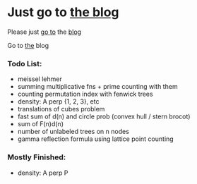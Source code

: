 # Just go to [the blog](https://gbroxey.github.io/blog/)

Please just [go to](https://gbroxey.github.io/blog/) the [blog](https://gbroxey.github.io/blog/)

Go to [the](https://gbroxey.github.io/blog/) blog

### Todo List:
- meissel lehmer
- summing multiplicative fns + prime counting with them
- counting permutation index with fenwick trees
- density: A perp {1, 2, 3}, etc
- translations of cubes problem
- fast sum of d(n) and circle prob (convex hull / stern brocot)
- sum of F(n)d(n)
- number of unlabeled trees on n nodes
- gamma reflection formula using lattice point counting

### Mostly Finished:
- density: A perp P